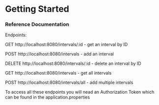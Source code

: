 # Getting Started

### Reference Documentation


Endpoints:

GET http://localhost:8080/intervals/:id - get an interval by ID

POST http://localhost:8080/intervals - add an interval

DELETE http://localhost:8080/intervals/:id - delete an interval by ID

GET http://localhost:8080/intervals - get all intervals 

POST http://localhost:8080/intervals/all - add multiple intervals

To access all these endpoints you will nead an Authorization Token which can be found in the application.properties